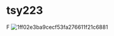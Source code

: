 # tsy223
F
![1ff02e3ba9cecf53fa276611f21c6881](https://github.com/Mishanaytsy/tsy223/assets/145833260/9df41c89-a7de-4f15-bfe8-cf66edd93015)
